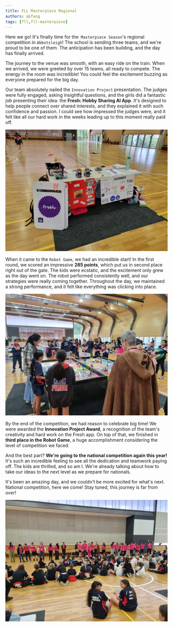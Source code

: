 ```yaml
---
title: FLL Masterpiece Regional
authors: qkfang
tags: [fll,fll-masterpiece]
---
```


Here we go! It's finally time for the` Masterpiece Season`'s regional competition in `Abbotsleigh`! The school is sending three teams, and we're proud to be one of them. The anticipation has been building, and the day has finally arrived.

The journey to the venue was smooth, with an easy ride on the train. When we arrived, we were greeted by over 15 teams, all ready to compete. The energy in the room was incredible! You could feel the excitement buzzing as everyone prepared for the big day.

Our team absolutely nailed the `Innovation Project` presentation. The judges were fully engaged, asking insightful questions, and the girls did a fantastic job presenting their idea: the **Fresh: Hobby Sharing AI App**. It's designed to help people connect over shared interests, and they explained it with such confidence and passion. I could see how impressed the judges were, and it felt like all our hard work in the weeks leading up to this moment really paid off.

![alt text](images/fll-masterpiece-regional-inno.png)

When it came to the `Robot Game`, we had an incredible start! In the first round, we scored an impressive **285 points**, which put us in second place right out of the gate. The kids were ecstatic, and the excitement only grew as the day went on. The robot performed consistently well, and our strategies were really coming together. Throughout the day, we maintained a strong performance, and it felt like everything was clicking into place.

![alt text](images/fll-masterpiece-regional-robot-game.png)

By the end of the competition, we had reason to celebrate big time! We were awarded the **Innovation Project Award**, a recognition of the team's creativity and hard work on the Fresh app. On top of that, we finished in **third place in the Robot Game**, a huge accomplishment considering the level of competition we faced.

And the best part? **We're going to the national competition again this year!** It's such an incredible feeling to see all the dedication and teamwork paying off. The kids are thrilled, and so am I. We're already talking about how to take our ideas to the next level as we prepare for nationals.

It's been an amazing day, and we couldn't be more excited for what's next. National competition, here we come! Stay tuned, this journey is far from over!

![alt text](images/fll-masterpiece-regional-ceremony.png)

